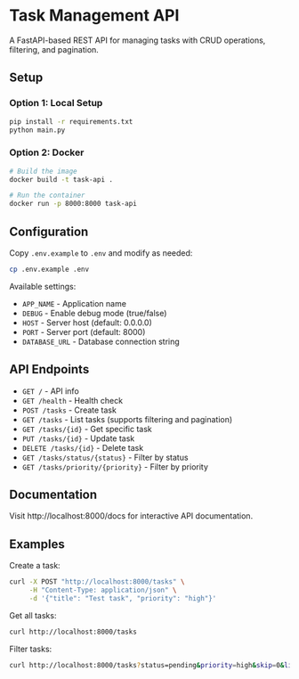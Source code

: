 # Task Management API

A FastAPI-based REST API for managing tasks with CRUD operations, filtering, and pagination.

## Setup

### Option 1: Local Setup

```bash
pip install -r requirements.txt
python main.py
```

### Option 2: Docker

```bash
# Build the image
docker build -t task-api .

# Run the container
docker run -p 8000:8000 task-api
```

## Configuration

Copy `.env.example` to `.env` and modify as needed:

```bash
cp .env.example .env
```

Available settings:

- `APP_NAME` - Application name
- `DEBUG` - Enable debug mode (true/false)
- `HOST` - Server host (default: 0.0.0.0)
- `PORT` - Server port (default: 8000)
- `DATABASE_URL` - Database connection string

## API Endpoints

- `GET /` - API info
- `GET /health` - Health check
- `POST /tasks` - Create task
- `GET /tasks` - List tasks (supports filtering and pagination)
- `GET /tasks/{id}` - Get specific task
- `PUT /tasks/{id}` - Update task
- `DELETE /tasks/{id}` - Delete task
- `GET /tasks/status/{status}` - Filter by status
- `GET /tasks/priority/{priority}` - Filter by priority

## Documentation

Visit http://localhost:8000/docs for interactive API documentation.

## Examples

Create a task:

```bash
curl -X POST "http://localhost:8000/tasks" \
     -H "Content-Type: application/json" \
     -d '{"title": "Test task", "priority": "high"}'
```

Get all tasks:

```bash
curl http://localhost:8000/tasks
```

Filter tasks:

```bash
curl http://localhost:8000/tasks?status=pending&priority=high&skip=0&limit=10
```
